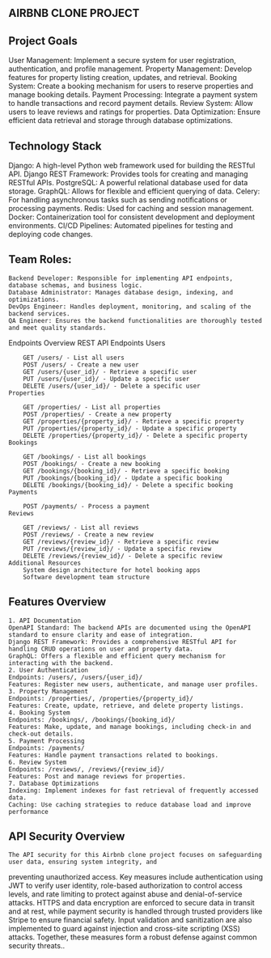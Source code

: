 ## AIRBNB CLONE PROJECT

## Project Goals
User Management: Implement a secure system for user registration, authentication, and profile management.
Property Management: Develop features for property listing creation, updates, and retrieval.
Booking System: Create a booking mechanism for users to reserve properties and manage booking details.
Payment Processing: Integrate a payment system to handle transactions and record payment details.
Review System: Allow users to leave reviews and ratings for properties.
Data Optimization: Ensure efficient data retrieval and storage through database optimizations.

## Technology Stack
Django: A high-level Python web framework used for building the RESTful API.
Django REST Framework: Provides tools for creating and managing RESTful APIs.
PostgreSQL: A powerful relational database used for data storage.
GraphQL: Allows for flexible and efficient querying of data.
Celery: For handling asynchronous tasks such as sending notifications or processing payments.
Redis: Used for caching and session management.
Docker: Containerization tool for consistent development and deployment environments.
CI/CD Pipelines: Automated pipelines for testing and deploying code changes.

## Team Roles:
    Backend Developer: Responsible for implementing API endpoints, database schemas, and business logic.
    Database Administrator: Manages database design, indexing, and optimizations.
    DevOps Engineer: Handles deployment, monitoring, and scaling of the backend services.
    QA Engineer: Ensures the backend functionalities are thoroughly tested and meet quality standards.

Endpoints Overview
    REST API Endpoints
    Users

        GET /users/ - List all users
        POST /users/ - Create a new user
        GET /users/{user_id}/ - Retrieve a specific user
        PUT /users/{user_id}/ - Update a specific user
        DELETE /users/{user_id}/ - Delete a specific user
    Properties

        GET /properties/ - List all properties
        POST /properties/ - Create a new property
        GET /properties/{property_id}/ - Retrieve a specific property
        PUT /properties/{property_id}/ - Update a specific property
        DELETE /properties/{property_id}/ - Delete a specific property
    Bookings

        GET /bookings/ - List all bookings
        POST /bookings/ - Create a new booking
        GET /bookings/{booking_id}/ - Retrieve a specific booking
        PUT /bookings/{booking_id}/ - Update a specific booking
        DELETE /bookings/{booking_id}/ - Delete a specific booking
    Payments

        POST /payments/ - Process a payment
    Reviews

        GET /reviews/ - List all reviews
        POST /reviews/ - Create a new review
        GET /reviews/{review_id}/ - Retrieve a specific review
        PUT /reviews/{review_id}/ - Update a specific review
        DELETE /reviews/{review_id}/ - Delete a specific review
    Additional Resources
        System design architecture for hotel booking apps
        Software development team structure

## Features Overview
    1. API Documentation
    OpenAPI Standard: The backend APIs are documented using the OpenAPI standard to ensure clarity and ease of integration.
    Django REST Framework: Provides a comprehensive RESTful API for handling CRUD operations on user and property data.
    GraphQL: Offers a flexible and efficient query mechanism for interacting with the backend.
    2. User Authentication
    Endpoints: /users/, /users/{user_id}/
    Features: Register new users, authenticate, and manage user profiles.
    3. Property Management
    Endpoints: /properties/, /properties/{property_id}/
    Features: Create, update, retrieve, and delete property listings.
    4. Booking System
    Endpoints: /bookings/, /bookings/{booking_id}/
    Features: Make, update, and manage bookings, including check-in and check-out details.
    5. Payment Processing
    Endpoints: /payments/
    Features: Handle payment transactions related to bookings.
    6. Review System
    Endpoints: /reviews/, /reviews/{review_id}/
    Features: Post and manage reviews for properties.
    7. Database Optimizations
    Indexing: Implement indexes for fast retrieval of frequently accessed data.
    Caching: Use caching strategies to reduce database load and improve performance

## API Security Overview
    The API security for this Airbnb clone project focuses on safeguarding user data, ensuring system integrity, and
preventing unauthorized access. Key measures include authentication using JWT to verify user identity, role-based
authorization to control access levels, and rate limiting to protect against abuse and denial-of-service attacks.
HTTPS and data encryption are enforced to secure data in transit and at rest, while payment security is handled through
trusted providers like Stripe to ensure financial safety. Input validation and sanitization are also implemented to guard
against injection and cross-site scripting (XSS) attacks. Together, these measures form a robust defense against common
security threats..
